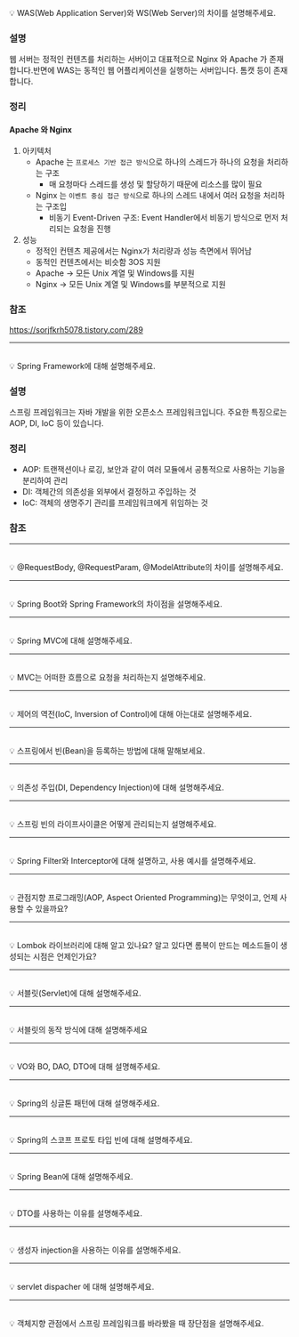 <br>
💡 WAS(Web Application Server)와 WS(Web Server)의 차이를 설명해주세요.

### 설명

웹 서버는 정적인 컨텐츠를 처리하는 서버이고 대표적으로 Nginx 와 Apache 가 존재합니다.반면에 WAS는 동적인 웹 어플리케이션을 실행하는 서버입니다. 톰캣 등이 존재합니다.

### 정리

#### Apache 와 Nginx

1. 아키텍처
   - Apache 는 `프로세스 기반 접근 방식`으로 하나의 스레드가 하나의 요청을 처리하는 구조 
     - 매 요청마다 스레드를 생성 및 할당하기 때문에 리소스를 많이 필요
   - Nginx 는 `이벤트 중심 접근 방식`으로 하나의 스레드 내에서 여러 요청을 처리하는 구조입
     - 비동기 Event-Driven 구조: Event Handler에서 비동기 방식으로 먼저 처리되는 요청을 진행
2. 성능
   - 정적인 컨텐츠 제공에서는 Nginx가 처리량과 성능 측면에서 뛰어남
   - 동적인 컨텐츠에서는 비슷함
3OS 지원
   - Apache ->  모든 Unix 계열 및 Windows를 지원
   - Nginx -> 모든 Unix 계열 및 Windows를 부분적으로 지원

### 참조
https://sorjfkrh5078.tistory.com/289

---
<br>
💡 Spring Framework에 대해 설명해주세요.

### 설명

스프링 프레임워크는 자바 개발을 위한 오픈소스 프레임워크입니다. 주요한 특징으로는 AOP, DI, IoC 등이 있습니다.

### 정리

- AOP: 트랜잭션이나 로깅, 보안과 같이 여러 모듈에서 공통적으로 사용하는 기능을 분리하여 관리
- DI: 객체간의 의존성을 외부에서 결정하고 주입하는 것
- IoC: 객체의 생명주기 관리를 프레임워크에게 위임하는 것
### 참조

---
<br>
💡 @RequestBody, @RequestParam, @ModelAttribute의 차이를 설명해주세요.

---
<br>
💡 Spring Boot와 Spring Framework의 차이점을 설명해주세요.

---
<br>
💡 Spring MVC에 대해 설명해주세요.

---
<br>
💡 MVC는 어떠한 흐름으로 요청을 처리하는지 설명해주세요.

---
<br>
💡 제어의 역전(IoC, Inversion of Control)에 대해 아는대로 설명해주세요.

---
<br>
💡 스프링에서 빈(Bean)을 등록하는 방법에 대해 말해보세요.

---
<br>
💡 의존성 주입(DI, Dependency Injection)에 대해 설명해주세요.

---
<br>
💡 스프링 빈의 라이프사이클은 어떻게 관리되는지 설명해주세요.

---
<br>
💡 Spring Filter와 Interceptor에 대해 설명하고, 사용 예시를 설명해주세요.

---
<br>
💡 관점지향 프로그래밍(AOP, Aspect Oriented Programming)는 무엇이고, 언제 사용할 수 있을까요?

---
<br>
💡 Lombok 라이브러리에 대해 알고 있나요? 알고 있다면 롬복이 만드는 메소드들이 생성되는 시점은 언제인가요?

---
<br>
💡 서블릿(Servlet)에 대해 설명해주세요.

---
<br>
💡 서블릿의 동작 방식에 대해 설명해주세요

---
<br>
💡 VO와 BO, DAO, DTO에 대해 설명해주세요.

---
<br>
💡 Spring의 싱글톤 패턴에 대해 설명해주세요.

---
<br>
💡 Spring의 스코프 프로토 타입 빈에 대해 설명해주세요.

---
<br>
💡 Spring Bean에 대해 설명해주세요.

---
<br>
💡 DTO를 사용하는 이유를 설명해주세요.

---
<br>
💡 생성자 injection을 사용하는 이유를 설명해주세요.

---
<br>
💡 servlet dispacher 에 대해 설명해주세요.

---
<br>
💡 객체지향 관점에서 스프링 프레임워크를 바라봤을 때 장단점을 설명해주세요.
